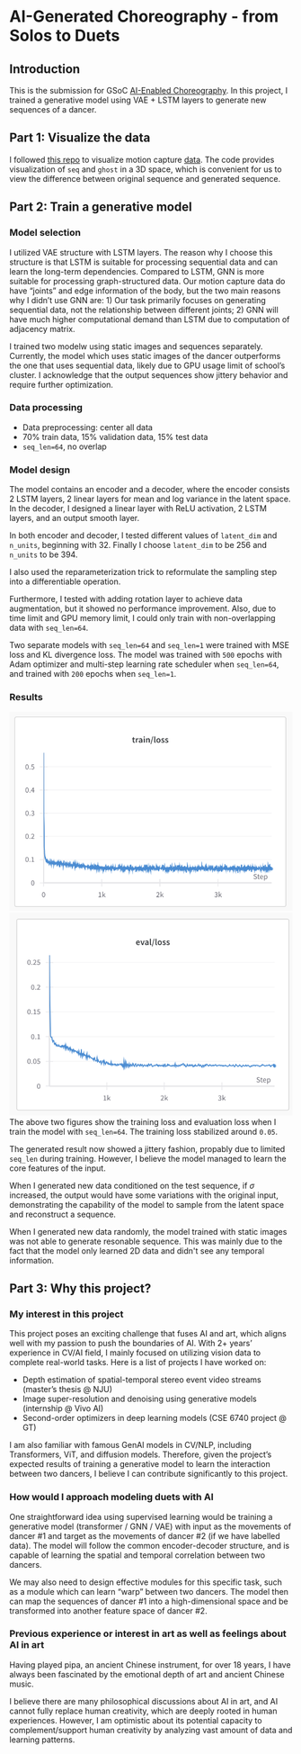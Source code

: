 # AI-Generated Choreography - from Solos to Duets

## Introduction
This is the submission for GSoC [AI-Enabled Choreography](https://humanai.foundation/gsoc/2024/proposal_ChoreoAI1.html). In this project, I trained a generative model using VAE + LSTM layers to generate new sequences of a dancer.

## Part 1: Visualize the data
I followed [this repo](https://github.com/mariel-pettee/choreo-graph/blob/main/functions/plotting.py) to visualize motion capture [data](https://github.com/mariel-pettee/choreo-graph/tree/main/data). The code provides visualization of `seq` and `ghost` in a 3D space, which is convenient for us to view the difference between original sequence and generated sequence.

## Part 2: Train a generative model
### Model selection
I utilized VAE structure with LSTM layers. The reason why I choose this structure is that LSTM is suitable for processing sequential data and can learn the long-term dependencies. Compared to LSTM, GNN is more suitable for processing graph-structured data. Our motion capture data do have “joints” and edge information of the body, but the two main reasons why I didn’t use GNN are: 1) Our task primarily focuses on generating sequential data, not the relationship between different joints; 2) GNN will have much higher computational demand than LSTM due to computation of adjacency matrix.

I trained two modelw using static images and sequences separately. Currently, the model which uses static images of the dancer outperforms the one that uses sequential data, likely due to GPU usage limit of school’s cluster. I acknowledge that the output sequences show jittery behavior and require further optimization.

### Data processing
- Data preprocessing: center all data
- 70% train data, 15% validation data, 15% test data
- `seq_len=64`, no overlap

### Model design
The model contains an encoder and a decoder, where the encoder consists 2 LSTM layers, 2 linear layers for mean and log variance in the latent space. In the decoder, I designed a linear layer with ReLU activation, 2 LSTM layers, and an output smooth layer.

In both encoder and decoder, I tested different values of `latent_dim` and `n_units`, beginning with 32. Finally I choose `latent_dim` to be 256 and `n_units` to be 394. 

I also used the reparameterization trick to reformulate the sampling step into a differentiable operation. 

Furthermore, I tested with adding rotation layer to achieve data augmentation, but it showed no performance improvement. Also, due to time limit and GPU memory limit, I could only train with non-overlapping data with `seq_len=64`.

Two separate models with `seq_len=64` and `seq_len=1` were trained with MSE loss and KL divergence loss. The model was trained with `500` epochs with Adam optimizer and multi-step learning rate scheduler when `seq_len=64`, and trained with `200` epochs when `seq_len=1`.

### Results
![Alt text](image-1.png)
![Alt text](image.png)
The above two figures show the training loss and evaluation loss when I train the model with `seq_len=64`. The training loss stabilized around `0.05`.  

The generated result now showed a jittery fashion, propably due to limited `seq_len` during training. However, I believe the model managed to learn the core features of the input.

When I generated new data conditioned on the test sequence, if $\sigma$ increased, the output would have some variations with the original input, demonstrating the capability of the model to sample from the latent space and reconstruct a sequence.

When I generated new data randomly, the model trained with static images was not able to generate resonable sequence. This was mainly due to the fact that the model only learned 2D data and didn't see any temporal information.

## Part 3: Why this project?
### My interest in this project

This project poses an exciting challenge that fuses AI and art, which aligns well with my passion to push the boundaries of AI. With 2+ years’ experience in CV/AI field, I mainly focused on utilizing vision data to complete real-world tasks. Here is a list of projects I have worked on:
- Depth estimation of spatial-temporal stereo event video streams (master’s thesis @ NJU)
- Image super-resolution and denoising using generative models (internship @ Vivo AI)
- Second-order optimizers in deep learning models (CSE 6740 project @ GT)

I am also familiar with famous GenAI models in CV/NLP, including Transformers, ViT, and diffusion models. Therefore, given the project’s expected results of training a generative model to learn the interaction between two dancers, I believe I can contribute significantly to this project.

### How would I approach modeling duets with AI

One straightforward idea using supervised learning would be training a generative model (transformer / GNN / VAE) with input as the movements of dancer #1 and target as the movements of dancer #2 (if we have labelled data). The model will follow the common encoder-decoder structure, and is capable of learning the spatial and temporal correlation between two dancers.

We may also need to design effective modules for this specific task, such as a module which can learn “warp” between two dancers. The model then can map the sequences of dancer #1 into a high-dimensional space and be transformed into another feature space of dancer #2.

### Previous experience or interest in art as well as feelings about AI in art

Having played pipa, an ancient Chinese instrument, for over 18 years, I have always been fascinated by the emotional depth of art and ancient Chinese music. 

I believe there are many philosophical discussions about AI in art, and AI cannot fully replace human creativity, which are deeply rooted in human experiences. However, I am optimistic about its potential capacity to complement/support human creativity by analyzing vast amount of data and learning patterns.
